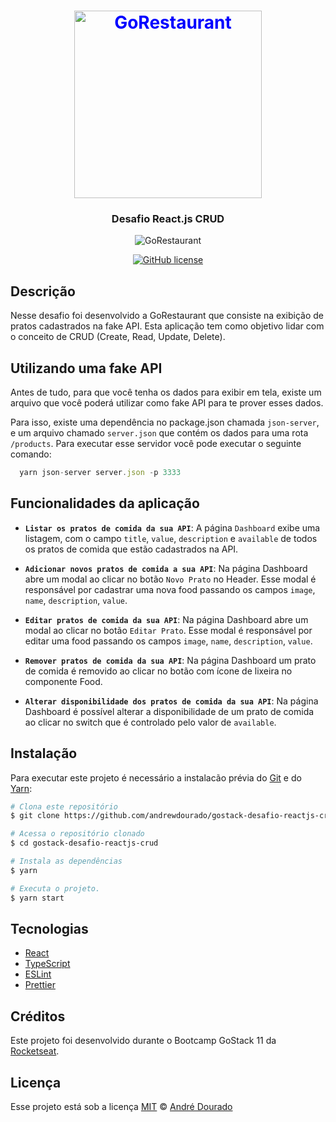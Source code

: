 <h1 align="center">
    <img src="https://github.com/andrewdourado/gostack-desafio-reactjs-crud/blob/master/src/assets/logo-background.svg" alt="GoRestaurant" width="300px" style="color:blue">
</h1>

<h3 align="center">Desafio React.js CRUD</h3>

<p align="center">
  <img src="https://github.com/andrewdourado/gostack-desafio-reactjs-crud/blob/master/demo.gif" alt="GoRestaurant" />   
</p>

<p align="center">
  <a href="https://github.com/andrewdourado/gostack-desafio-reactjs-crud/blob/master/LICENSE"><img alt="GitHub license" src="https://img.shields.io/github/license/andrewdourado/gostack-desafio-reactjs-crud?style=for-the-badge"></a>
</p>

## Descrição 

Nesse desafio foi desenvolvido a GoRestaurant que consiste na exibição de pratos cadastrados na fake API. Esta aplicação tem como objetivo lidar com o conceito de CRUD (Create, Read, Update, Delete).

## Utilizando uma fake API

Antes de tudo, para que você tenha os dados para exibir em tela, existe um arquivo que você poderá utilizar como fake API para te prover esses dados.

Para isso, existe uma dependência no package.json chamada `json-server`, e um arquivo chamado `server.json` que contém os dados para uma rota `/products`. Para executar esse servidor você pode executar o seguinte comando:

```js
  yarn json-server server.json -p 3333
```

## Funcionalidades da aplicação

- **`Listar os pratos de comida da sua API`**: A página `Dashboard` exibe uma listagem, com o campo `title`, `value`, `description` e `available` de todos os pratos de comida que estão cadastrados na API.

- **`Adicionar novos pratos de comida a sua API`**: Na página Dashboard abre um modal ao clicar no botão `Novo Prato` no Header. Esse modal é responsável por cadastrar uma nova food passando os campos `image`, `name`, `description`, `value`.

- **`Editar pratos de comida da sua API`**: Na página Dashboard abre um modal ao clicar no botão `Editar Prato`. Esse modal é responsável por editar uma food passando os campos `image`, `name`, `description`, `value`.

- **`Remover pratos de comida da sua API`**: Na página Dashboard um prato de comida é removido ao clicar no botão com ícone de lixeira no componente Food.

- **`Alterar disponibilidade dos pratos de comida da sua API`**: Na página Dashboard é possível alterar a disponibilidade de um prato de comida ao clicar no switch que é controlado pelo valor de `available`.


## Instalação

Para executar este projeto é necessário a instalacão prévia do [Git](https://git-scm.com/downloads "Git download") e do [Yarn](https://classic.yarnpkg.com/en/docs/install "Yarn download"):

```bash
# Clona este repositório
$ git clone https://github.com/andrewdourado/gostack-desafio-reactjs-crud.git

# Acessa o repositório clonado
$ cd gostack-desafio-reactjs-crud

# Instala as dependências
$ yarn

# Executa o projeto.
$ yarn start
```

## Tecnologias

- <a href="https://reactjs.org/" target="_blank" rel="noopener noreferrer">React</a>
- <a href="https://www.typescriptlang.org/" target="_blank" rel="noopener noreferrer">TypeScript</a>
- <a href="https://eslint.org/" target="_blank" rel="noopener noreferrer">ESLint</a>
- <a href="https://prettier.io/" target="_blank" rel="noopener noreferrer">Prettier</a>

## Créditos

Este projeto foi desenvolvido durante o Bootcamp GoStack 11 da <a href="https://rocketseat.com.br/" target="_blank" rel="noopener noreferrer">Rocketseat</a>.

## Licença
Esse projeto está sob a licença [MIT](https://github.com/andrewdourado/gostack-desafio-reactjs-crud/blob/master/LICENSE) © [André Dourado](https://github.com/andrewdourado)
